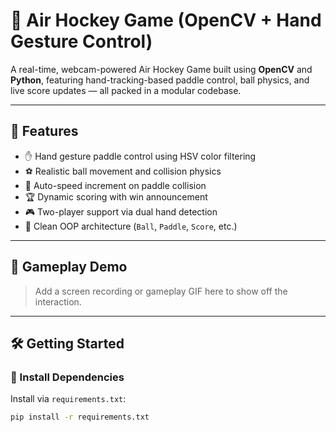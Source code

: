 # 🏓 Air Hockey Game (OpenCV + Hand Gesture Control)

A real-time, webcam-powered Air Hockey Game built using **OpenCV** and **Python**, featuring hand-tracking-based paddle control, ball physics, and live score updates — all packed in a modular codebase.

---

## 🚀 Features

- ✋ Hand gesture paddle control using HSV color filtering
- ⚽ Realistic ball movement and collision physics
- 🧠 Auto-speed increment on paddle collision
- 🏆 Dynamic scoring with win announcement
- 🎮 Two-player support via dual hand detection
- 🧩 Clean OOP architecture (`Ball`, `Paddle`, `Score`, etc.)

---

## 📸 Gameplay Demo

> Add a screen recording or gameplay GIF here to show off the interaction.

---

## 🛠️ Getting Started

### 🔧 Install Dependencies
Install via `requirements.txt`:
```bash
pip install -r requirements.txt
